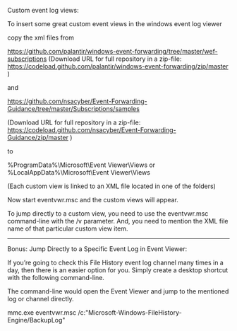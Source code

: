 Custom event log views:

To insert some great custom event views in the windows event log viewer 

copy the xml files from

https://github.com/palantir/windows-event-forwarding/tree/master/wef-subscriptions
(Download URL for full repository in a zip-file: https://codeload.github.com/palantir/windows-event-forwarding/zip/master )

and 

https://github.com/nsacyber/Event-Forwarding-Guidance/tree/master/Subscriptions/samples

(Download URL for full repository in a zip-file: https://codeload.github.com/nsacyber/Event-Forwarding-Guidance/zip/master )

to

%ProgramData%\Microsoft\Event Viewer\Views
or
%LocalAppData%\Microsoft\Event Viewer\Views

(Each custom view is linked to an XML file located in one of the folders)

Now start 
eventvwr.msc
and the custom views will appear.

To jump directly to a custom view, 
you need to use the eventvwr.msc command-line with the /v parameter. And, you need to mention the XML file name of that particular custom view item.

------------------------------------

Bonus:
Jump Directly to a Specific Event Log in Event Viewer:

If you’re going to check this File History event log channel many times in a day, then there is an easier option for you. 
Simply create a desktop shortcut with the following command-line.

The command-line would open the Event Viewer and jump to the mentioned log or channel directly.

mmc.exe eventvwr.msc /c:"Microsoft-Windows-FileHistory-Engine/BackupLog"
